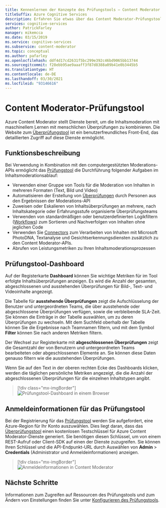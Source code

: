 ```yaml
---
title: Kennenlernen der Konzepte des Prüfungstools – Content Moderator
titleSuffix: Azure Cognitive Services
description: Erfahren Sie etwas über das Content Moderator-Prüfungstool, eine Website, über die die Moderation von Überprüfungen mit künstlicher Intelligenz (KI) und durch Personen koordiniert wird.
services: cognitive-services
author: PatrickFarley
manager: mikemcca
ms.date: 03/15/2019
ms.service: cognitive-services
ms.subservice: content-moderator
ms.topic: conceptual
ms.author: pafarley
ms.openlocfilehash: ddf4d17cd2631f5bc299e392c46bd9065bb13744
ms.sourcegitcommit: f28ebb95ae9aaaff3f87d8388a09b41e0b3445b5
ms.translationtype: HT
ms.contentlocale: de-DE
ms.lasthandoff: 03/30/2021
ms.locfileid: "93146616"
---
```

# <a name="content-moderator-review-tool"></a>Content Moderator-Prüfungstool

Azure Content Moderator stellt Dienste bereit, um die Inhaltsmoderation mit maschinellem Lernen mit menschlichen Überprüfungen zu kombinieren. Die Website zum [Überprüfungstool](https://contentmoderator.cognitive.microsoft.com) ist ein benutzerfreundliches Front-End, das detaillierten Zugriff auf diese Dienste ermöglicht.

## <a name="what-it-does"></a>Funktionsbeschreibung

Bei Verwendung in Kombination mit den computergestützten Moderations-APIs ermöglicht das [Prüfungstool](https://contentmoderator.cognitive.microsoft.com) die Durchführung folgender Aufgaben im Inhaltsmoderationsablauf:

- Verwenden einer Gruppe von Tools für die Moderation von Inhalten in mehreren Formaten (Text, Bild und Video)
- Automatisieren der Erstellung von [Überprüfungen](../review-api.md#reviews) durch Personen aus den Ergebnissen der Moderations-API
- Zuweisen oder Eskalieren von Inhaltsüberprüfungen an mehrere, nach Inhaltskategorie oder Erfahrungsstufe organisierte Überprüfungsteams
- Verwenden von standardmäßigen oder benutzerdefinierten Logikfiltern ([Workflows](../review-api.md#workflows)) zum Sortieren und Nachverfolgen von Inhalten ohne jeglichen Code
- Verwenden Sie [Connectors](./configure.md#connectors) zum Verarbeiten von Inhalten mit Microsoft PhotoDNA, Textanalyse und Gesichtserkennungsdiensten zusätzlich zu den Content Moderator-APIs.
- Abrufen von Leistungsmetriken zu Ihren Inhaltsmoderationsprozessen

## <a name="review-tool-dashboard"></a>Prüfungstool-Dashboard

Auf der Registerkarte **Dashboard** können Sie wichtige Metriken für im Tool erfolgte Inhaltsüberprüfungen anzeigen. Es wird die Anzahl der gesamten, abgeschlossenen und ausstehenden Überprüfungen für Bild-, Text- und Videoinhalte angezeigt. 

Die Tabelle für **ausstehende Überprüfungen** zeigt die Aufschlüsselung der Benutzer und untergeordneten Teams, die über ausstehende oder abgeschlossene Überprüfungen verfügen, sowie die verbleibende SLA-Zeit. Sie können die Einträge in der Tabelle auswählen, um zu deren Überprüfungen zu wechseln. Mit dem Suchfeld oberhalb der Tabelle können Sie die Ergebnisse nach Teamnamen filtern, und mit dem Symbol **Filter** können Sie nach anderen Metriken filtern.

Der Wechsel zur Registerkarte mit **abgeschlossenen Überprüfungen** zeigt die Gesamtzahl der von Benutzern und untergeordneten Teams bearbeiteten oder abgeschlossenen Elemente an. Sie können diese Daten genauso filtern wie die ausstehenden Überprüfungen.

Wenn Sie auf den Text in der oberen rechten Ecke des Dashboards klicken, werden die täglichen persönliche Metriken angezeigt, die die Anzahl der abgeschlossenen Überprüfungen für die einzelnen Inhaltstypen angibt.

> [!div class="mx-imgBorder"]
> ![Prüfungstool-Dashboard in einem Browser](images/0-dashboard.png)

## <a name="review-tool-credentials"></a>Anmeldeinformationen für das Prüfungstool

Bei der Registrierung für das [Prüfungstool](https://contentmoderator.cognitive.microsoft.com) werden Sie aufgefordert, eine Azure-Region für Ihr Konto auszuwählen. Dies liegt daran, dass das [Überprüfungstool](https://contentmoderator.cognitive.microsoft.com) einen kostenlosen Testschlüssel für Azure Content Moderator-Dienste generiert. Sie benötigen diesen Schlüssel, um von einem REST-Aufruf oder Client-SDK auf einen der Dienste zuzugreifen. Sie können Ihren Schlüssel und die API-Endpunkt-URL durch Auswählen von **Admin** > **Credentials** (Administrator und Anmeldeinformationen) anzeigen.

> [!div class="mx-imgBorder"]
> ![Anmeldeinformationen in Content Moderator](images/settings-6-credentials.png)

## <a name="next-steps"></a>Nächste Schritte

Informationen zum Zugreifen auf Ressourcen des Prüfungstools und zum Ändern von Einstellungen finden Sie unter [Konfigurieren des Prüfungstools](./configure.md).